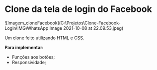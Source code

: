 # Clone da tela de login do Facebook

![Imagem_cloneFacebook](C:\Projetos\Clone-Facebook-Login\IMG\WhatsApp Image 2021-10-08 at 22.09.53.jpeg)



Um clone feito utilizando HTML e CSS.



**Para implementar:**

- Funções aos botões;
- Responsividade;